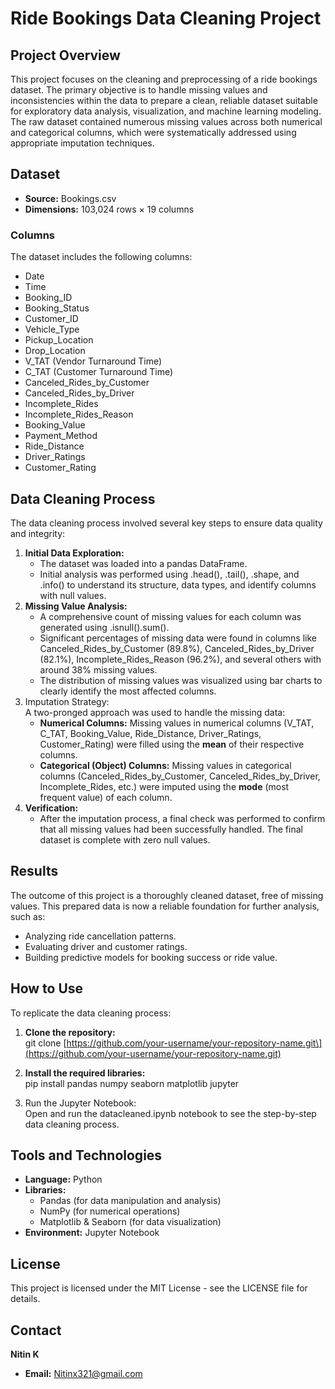 # **Ride Bookings Data Cleaning Project**

## **Project Overview**

This project focuses on the cleaning and preprocessing of a ride bookings dataset. The primary objective is to handle missing values and inconsistencies within the data to prepare a clean, reliable dataset suitable for exploratory data analysis, visualization, and machine learning modeling. The raw dataset contained numerous missing values across both numerical and categorical columns, which were systematically addressed using appropriate imputation techniques.

## **Dataset**

* **Source:** Bookings.csv  
* **Dimensions:** 103,024 rows × 19 columns

### **Columns**

The dataset includes the following columns:

* Date  
* Time  
* Booking\_ID  
* Booking\_Status  
* Customer\_ID  
* Vehicle\_Type  
* Pickup\_Location  
* Drop\_Location  
* V\_TAT (Vendor Turnaround Time)  
* C\_TAT (Customer Turnaround Time)  
* Canceled\_Rides\_by\_Customer  
* Canceled\_Rides\_by\_Driver  
* Incomplete\_Rides  
* Incomplete\_Rides\_Reason  
* Booking\_Value  
* Payment\_Method  
* Ride\_Distance  
* Driver\_Ratings  
* Customer\_Rating

## **Data Cleaning Process**

The data cleaning process involved several key steps to ensure data quality and integrity:

1. **Initial Data Exploration:**  
   * The dataset was loaded into a pandas DataFrame.  
   * Initial analysis was performed using .head(), .tail(), .shape, and .info() to understand its structure, data types, and identify columns with null values.  
2. **Missing Value Analysis:**  
   * A comprehensive count of missing values for each column was generated using .isnull().sum().  
   * Significant percentages of missing data were found in columns like Canceled\_Rides\_by\_Customer (89.8%), Canceled\_Rides\_by\_Driver (82.1%), Incomplete\_Rides\_Reason (96.2%), and several others with around 38% missing values.  
   * The distribution of missing values was visualized using bar charts to clearly identify the most affected columns.  
3. Imputation Strategy:  
   A two-pronged approach was used to handle the missing data:  
   * **Numerical Columns:** Missing values in numerical columns (V\_TAT, C\_TAT, Booking\_Value, Ride\_Distance, Driver\_Ratings, Customer\_Rating) were filled using the **mean** of their respective columns.  
   * **Categorical (Object) Columns:** Missing values in categorical columns (Canceled\_Rides\_by\_Customer, Canceled\_Rides\_by\_Driver, Incomplete\_Rides, etc.) were imputed using the **mode** (most frequent value) of each column.  
4. **Verification:**  
   * After the imputation process, a final check was performed to confirm that all missing values had been successfully handled. The final dataset is complete with zero null values.

## **Results**

The outcome of this project is a thoroughly cleaned dataset, free of missing values. This prepared data is now a reliable foundation for further analysis, such as:

* Analyzing ride cancellation patterns.  
* Evaluating driver and customer ratings.  
* Building predictive models for booking success or ride value.

## **How to Use**

To replicate the data cleaning process:

1. **Clone the repository:**  
   git clone \[https://github.com/your-username/your-repository-name.git\](https://github.com/your-username/your-repository-name.git)

2. **Install the required libraries:**  
   pip install pandas numpy seaborn matplotlib jupyter

3. Run the Jupyter Notebook:  
   Open and run the datacleaned.ipynb notebook to see the step-by-step data cleaning process.

## **Tools and Technologies**

* **Language:** Python  
* **Libraries:**  
  * Pandas (for data manipulation and analysis)  
  * NumPy (for numerical operations)  
  * Matplotlib & Seaborn (for data visualization)  
* **Environment:** Jupyter Notebook

## **License**

This project is licensed under the MIT License \- see the LICENSE file for details.

## **Contact**

**Nitin K**

* **Email:** Nitinx321@gmail.com
